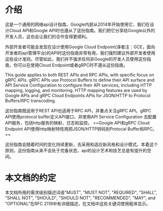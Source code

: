 
# 介绍

这是一个通用的网络api设计指南。Google内部从2014年开始使用它，我们在设计Cloud API和Google API时也遵从了这份指南。我们把它分享给Google以外的开发人员，这也会让我们的合作变得更顺利。

外部开发者可能会发现在设计使用Google Cloud Endpoint(译者注：GCE，面向开发者的api管理平台)的API时这份指南非常有用，我们强烈建议外部开发者使用这些设计准则。尽管如此，我们并不强求任何非Google的开发人员使用这份指南，你可以在使用Cloud Endpoint或者gRPC时不遵从这份指南。

This guide applies to both REST APIs and RPC APIs, with specific focus on gRPC APIs. gRPC APIs use Protocol Buffers to define their API surface and API Service Configuration to configure their API services, including HTTP mapping, logging, and monitoring. HTTP mapping features are used by Google APIs and gRPC Cloud Endpoints APIs for JSON/HTTP to Protocol Buffers/RPC transcoding.

这份指南既适用于REST API也适用于RPC API，并重点关注gRPC API。gRPC API使用protocol buffer定义API接口，并使用API Service Configuration 去配置API服务，包括http服务的映射，日志和监控。
==Google API和gRPC Cloud Endpoint API使用http映射特性用把JSON/HTTP转码到Protocal Buffer和RPC。==


这份指南会随着时间的变化持续更新，去采用和适应新风格和设计模式。本着这个原则，这份指南从来不会处于完备状态，api的设计艺术和技艺总是有提升的空间。


# 本文档的约定
本文档所用的需求级别描述词语"MUST", "MUST NOT", "REQUIRED", "SHALL", "SHALL NOT", "SHOULD", "SHOULD NOT", "RECOMMENDED", "MAY", and "OPTIONAL"在RFC 2119中有详细描述，在文档中这些关键词使用粗体显示。
